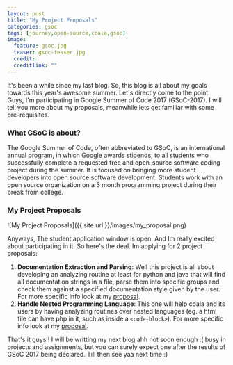 ```yaml
---
layout: post
title: "My Project Proposals"
categories: gsoc
tags: [journey,open-source,coala,gsoc]
image:
  feature: gsoc.jpg
  teaser: gsoc-teaser.jpg
  credit: 
  creditlink: ""
---
```


It's been a while since my last blog. So, this blog is all about my goals towards this year's awesome summer. Let's directly come to the point. Guys, I'm participating in Google Summer of Code 2017 (GSoC-2017). I will tell you more about my proposals, meanwhile lets get familiar with some pre-requisites.

### What GSoC is about?

The Google Summer of Code, often abbreviated to GSoC, is an international annual program, in which Google awards stipends, to all students who successfully complete a requested free and open-source software coding project during the summer. It is focused on bringing more student developers into open source software development. Students work with an open source organization on a 3 month programming project during their break from college.

### My Project Proposals

![My Project Proposals]({{ site.url }}/images/my_proposal.png)

Anyways, The student application window is open. And Im really excited about participating in it. So here's the deal. Im applying for 2 project proposals:
  1.  **Documentation Extraction and Parsing**: Well this project is all about developing an analyzing routine at least for python and java that will find all documentation strings in a file, parse them into specific groups and check them against a specified documentation style given by the user. For more specific info look at my [proposal](https://drive.google.com/open?id=0B2ZlhOHwaV58Tmhva09ua3FRNzQ).
  2.  **Handle Nested Programming Language**: This one will help coala and its users by having analyzing routines over nested languages (eg. a html file can have php in it, such as inside a `<code-block>`). For more specific info look at my [proposal](https://drive.google.com/open?id=0B2ZlhOHwaV58YW5acDJKLWkxMDA).

That's it guys!! I will be writting my next blog ahh not soon enough :( busy in projects and assignments, but you can surely expect one after the results of GSoC 2017 being declared. Till then see yaa next time :)
